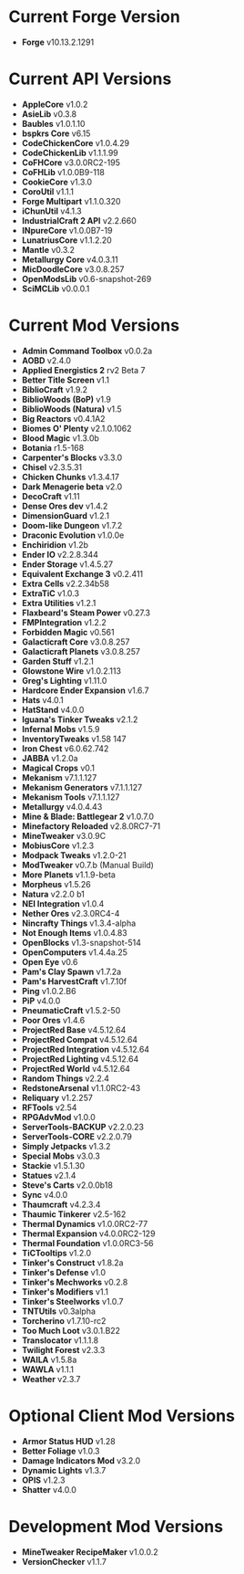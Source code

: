 Current Forge Version
=
- **Forge** v10.13.2.1291

Current API Versions
=
- **AppleCore** v1.0.2
- **AsieLib** v0.3.8
- **Baubles** v1.0.1.10
- **bspkrs Core** v6.15
- **CodeChickenCore** v1.0.4.29
- **CodeChickenLib** v1.1.1.99
- **CoFHCore** v3.0.0RC2-195
- **CoFHLib** v1.0.0B9-118
- **CookieCore** v1.3.0
- **CoroUtil** v1.1.1
- **Forge Multipart** v1.1.0.320
- **iChunUtil** v4.1.3
- **IndustrialCraft 2 API** v2.2.660
- **INpureCore** v1.0.0B7-19
- **LunatriusCore** v1.1.2.20
- **Mantle** v0.3.2
- **Metallurgy Core** v4.0.3.11
- **MicDoodleCore** v3.0.8.257
- **OpenModsLib** v0.6-snapshot-269
- **SciMCLib** v0.0.0.1

Current Mod Versions
=
- **Admin Command Toolbox** v0.0.2a
- **AOBD** v2.4.0
- **Applied Energistics 2** rv2 Beta 7
- **Better Title Screen** v1.1
- **BiblioCraft** v1.9.2
- **BiblioWoods (BoP)** v1.9
- **BiblioWoods (Natura)** v1.5
- **Big Reactors** v0.4.1A2
- **Biomes O' Plenty** v2.1.0.1062
- **Blood Magic** v1.3.0b
- **Botania** r1.5-168
- **Carpenter's Blocks** v3.3.0
- **Chisel** v2.3.5.31
- **Chicken Chunks** v1.3.4.17
- **Dark Menagerie beta** v2.0
- **DecoCraft** v1.11
- **Dense Ores dev** v1.4.2
- **DimensionGuard** v1.2.1
- **Doom-like Dungeon** v1.7.2
- **Draconic Evolution** v1.0.0e
- **Enchiridion** v1.2b
- **Ender IO** v2.2.8.344
- **Ender Storage** v1.4.5.27
- **Equivalent Exchange 3** v0.2.411
- **Extra Cells** v2.2.34b58
- **ExtraTiC** v1.0.3
- **Extra Utilities** v1.2.1
- **Flaxbeard's Steam Power** v0.27.3
- **FMPIntegration** v1.2.2
- **Forbidden Magic** v0.561
- **Galacticraft Core** v3.0.8.257
- **Galacticraft Planets** v3.0.8.257
- **Garden Stuff** v1.2.1
- **Glowstone Wire** v1.0.2.113
- **Greg's Lighting** v1.11.0
- **Hardcore Ender Expansion** v1.6.7
- **Hats** v4.0.1
- **HatStand** v4.0.0
- **Iguana's Tinker Tweaks** v2.1.2
- **Infernal Mobs** v1.5.9
- **InventoryTweaks** v1.58 147
- **Iron Chest** v6.0.62.742
- **JABBA** v1.2.0a
- **Magical Crops** v0.1
- **Mekanism** v7.1.1.127
- **Mekanism Generators** v7.1.1.127
- **Mekanism Tools** v7.1.1.127
- **Metallurgy** v4.0.4.43
- **Mine & Blade: Battlegear 2** v1.0.7.0
- **Minefactory Reloaded** v2.8.0RC7-71
- **MineTweaker** v3.0.9C
- **MobiusCore** v1.2.3
- **Modpack Tweaks** v1.2.0-21
- **ModTweaker** v0.7.b (Manual Build)
- **More Planets** v1.1.9-beta
- **Morpheus** v1.5.26
- **Natura** v2.2.0 b1
- **NEI Integration** v1.0.4
- **Nether Ores** v2.3.0RC4-4
- **Nincrafty Things** v1.3.4-alpha
- **Not Enough Items** v1.0.4.83
- **OpenBlocks** v1.3-snapshot-514
- **OpenComputers** v1.4.4a.25
- **Open Eye** v0.6
- **Pam's Clay Spawn** v1.7.2a
- **Pam's HarvestCraft** v1.7.10f
- **Ping** v1.0.2.B6
- **PiP** v4.0.0
- **PneumaticCraft** v1.5.2-50
- **Poor Ores** v1.4.6
- **ProjectRed Base** v4.5.12.64
- **ProjectRed Compat** v4.5.12.64
- **ProjectRed Integration** v4.5.12.64
- **ProjectRed Lighting** v4.5.12.64
- **ProjectRed World** v4.5.12.64
- **Random Things** v2.2.4
- **RedstoneArsenal** v1.1.0RC2-43
- **Reliquary** v1.2.257
- **RFTools** v2.54
- **RPGAdvMod** v1.0.0
- **ServerTools-BACKUP** v2.2.0.23
- **ServerTools-CORE** v2.2.0.79
- **Simply Jetpacks** v1.3.2
- **Special Mobs** v3.0.3
- **Stackie** v1.5.1.30
- **Statues** v2.1.4
- **Steve's Carts** v2.0.0b18
- **Sync** v4.0.0
- **Thaumcraft** v4.2.3.4
- **Thaumic Tinkerer** v2.5-162
- **Thermal Dynamics** v1.0.0RC2-77
- **Thermal Expansion** v4.0.0RC2-129
- **Thermal Foundation** v1.0.0RC3-56
- **TiCTooltips** v1.2.0
- **Tinker's Construct** v1.8.2a
- **Tinker's Defense** v1.0
- **Tinker's Mechworks** v0.2.8
- **Tinker's Modifiers** v1.1
- **Tinker's Steelworks** v1.0.7
- **TNTUtils** v0.3alpha
- **Torcherino** v1.7.10-rc2
- **Too Much Loot** v3.0.1.B22
- **Translocator** v1.1.1.8
- **Twilight Forest** v2.3.3
- **WAILA** v1.5.8a
- **WAWLA** v1.1.1
- **Weather** v2.3.7
 
Optional Client Mod Versions
=
- **Armor Status HUD** v1.28
- **Better Foliage** v1.0.3
- **Damage Indicators Mod** v3.2.0
- **Dynamic Lights** v1.3.7
- **OPIS** v1.2.3
- **Shatter** v4.0.0

Development Mod Versions
=
- **MineTweaker RecipeMaker** v1.0.0.2
- **VersionChecker** v1.1.7
